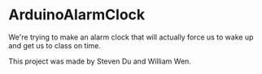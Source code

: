 # ArduinoAlarmClock

We're trying to make an alarm clock that will actually force us to wake up and get us to class on time.

This project was made by Steven Du and William Wen.
